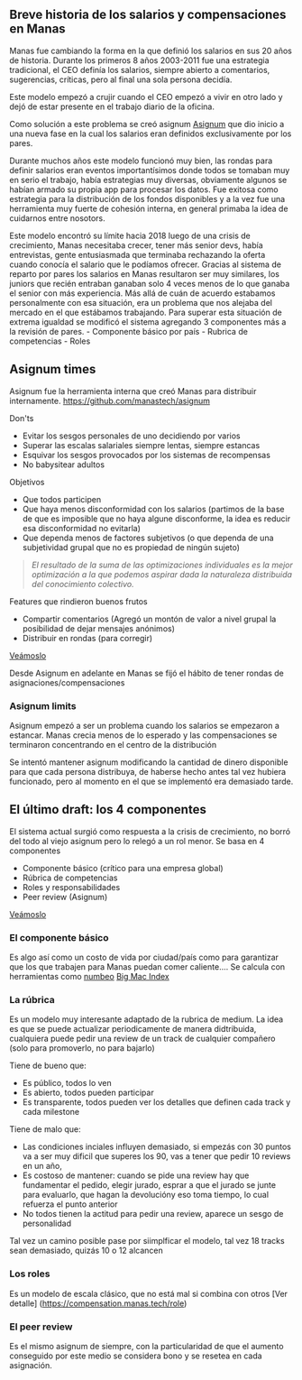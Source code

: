 ## Breve historia de los salarios y compensaciones en Manas

Manas fue cambiando la forma en la que definió los salarios en sus 20 años de historia.
Durante los primeros 8 años 2003-2011 fue una estrategia tradicional, el CEO definía los salarios, siempre abierto a comentarios, sugerencias, críticas, pero al final una sola persona decidía.

Este modelo empezó a crujir cuando el CEO empezó a vivir en otro lado y dejó de estar presente en el trabajo diario de la oficina.

Como solución a este problema se creó asignum [Asignum](https://github.com/manastech/asignum) que dio inicio a una nueva fase en la cual los salarios eran definidos exclusivamente por los pares. 

Durante muchos años este modelo funcionó muy bien, las rondas para definir salarios eran eventos importantísimos donde todos se tomaban muy en serio el trabajo, había estrategias muy diversas, obviamente algunos se habían armado su propia app para procesar los datos. Fue exitosa como estrategia para la distribución de los fondos disponibles y a la vez fue una herramienta muy fuerte de cohesión interna, en general primaba la idea de cuidarnos entre nosotors.

Este modelo encontró su límite hacia 2018 luego de una crisis de crecimiento, Manas necesitaba crecer, tener más senior devs, había entrevistas, gente entusiasmada que terminaba rechazando la oferta cuando conocía el salario que le podíamos ofrecer.
Gracias al sistema de reparto por pares los salarios en Manas resultaron ser muy similares, los juniors que recién entraban ganaban solo 4 veces menos de lo que ganaba el senior con más experiencia. Más allá de cuán de acuerdo estabamos personalmente con esa situación, era un problema que nos alejaba del mercado en el que estábamos trabajando.
Para superar esta situación de extrema igualdad se modificó el sistema agregando 3 componentes más a la revisión de pares.
    - Componente básico por país
    - Rubrica de competencias
    - Roles


## Asignum times 

Asignum fue la herramienta interna que creó Manas para distribuir internamente.
https://github.com/manastech/asignum

Don'ts
- Evitar los sesgos personales de uno decidiendo por varios
- Superar las escalas salariales siempre lentas, siempre estancas
- Esquivar los sesgos provocados por los sistemas de recompensas
- No babysitear adultos

Objetivos
- Que todos participen 
- Que haya menos disconformidad con los salarios (partimos de la base de que es imposible que no haya algune disconforme, la idea es reducir esa disconformidad no evitarla)
- Que dependa menos de factores subjetivos (o que dependa de una subjetividad grupal que no es propiedad de ningún sujeto)

> _El resultado de la suma de las optimizaciones individuales es la mejor optimización a la que podemos aspirar dada la naturaleza distribuida del conocimiento colectivo._

Features que rindieron buenos frutos
- Compartir comentarios (Agregó un montón de valor a nivel grupal la posibilidad de dejar mensajes anónimos) 
- Distribuir en rondas (para corregir)
 
[Veámoslo](http://localhost:3000/)

Desde Asignum en adelante en Manas se fijó el hábito de tener rondas de asignaciones/compensaciones


### Asignum limits

Asignum empezó a ser un problema cuando los salarios se empezaron a estancar.
Manas crecia menos de lo esperado y las compensaciones se terminaron concentrando en el centro de la distribución

Se intentó mantener asignum modificando la cantidad de dinero disponible para que cada persona distribuya, de haberse hecho antes tal vez hubiera funcionado, pero al momento en el que se implementó era demasiado tarde.

## El último draft: los 4 componentes

El sistema actual surgió como respuesta a la crisis de crecimiento, no borró del todo al viejo asignum pero lo relegó a un rol menor.
Se basa en 4 componentes
- Componente básico (crítico para una empresa global)
- Rúbrica de competencias
- Roles y responsabilidades
- Peer review (Asignum)

[Veámoslo](https://compensation.manas.tech/)

### El componente básico

Es algo así como un costo de vida por ciudad/país como para garantizar que los que trabajen para Manas puedan comer caliente.... 
Se calcula con herramientas como [numbeo](https://www.numbeo.com/cost-of-living/country_result.jsp?country=Argentina) [Big Mac Index](https://www.economist.com/big-mac-index)

### La rúbrica

Es un modelo muy interesante adaptado de la rubrica de medium. 
La idea es que se puede actualizar periodicamente de manera didtribuida, cualquiera puede pedir una review de un track de cualquier compañero (solo para promoverlo, no para bajarlo)

Tiene de bueno que:
- Es público, todos lo ven
- Es abierto, todos pueden participar
- Es transparente, todos pueden ver los detalles que definen cada track y cada milestone

Tiene de malo que:
- Las condiciones inciales influyen demasiado, si empezás con 30 puntos va a ser muy dificil que superes los 90, vas a tener que pedir 10 reviews en un año,
- Es costoso de mantener: cuando se pide una review hay que fundamentar el pedido, elegir jurado, esprar a que el jurado se junte para evaluarlo, que hagan la devolucióny eso toma tiempo, lo cual refuerza el punto anterior
- No todos tienen la actitud para pedir una review, aparece un sesgo de personalidad

Tal vez un camino posible pase por siimplficar el modelo, tal vez 18 tracks sean demasiado, quizás 10 o 12 alcancen

### Los roles

Es un modelo de escala clásico, que no está mal si combina con otros
[Ver detalle] (https://compensation.manas.tech/role)

### El peer review

Es el mismo asignum de siempre, con la particularidad de que el aumento conseguido por este medio se considera bono y se resetea en cada asignación.

